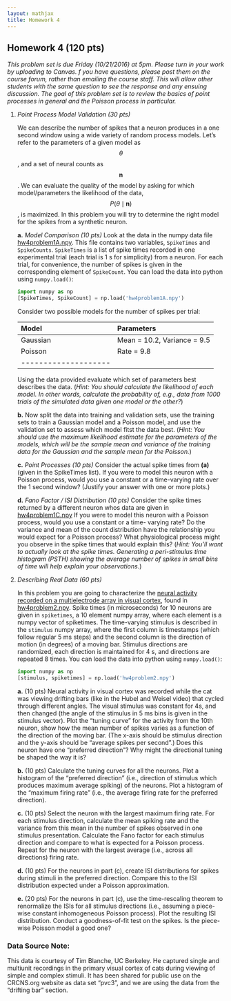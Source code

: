 ```yaml
---
layout: mathjax
title: Homework 4
---
```


## Homework 4 (120 pts)

_This problem set is due Friday (10/21/2016) at 5pm. Please turn in your work by uploading to
Canvas. f you have questions, please post them on the course forum, rather than
emailing the course staff. This will allow other students with the same question to see the
response and any ensuing discussion. The goal of this problem set is to review the basics of
point processes in general and the Poisson process in particular._


1. _Point Process Model Validation (30 pts)_

   We can describe the number of spikes that a neuron produces in a one second
   window using a wide variety of random process models. Let’s refer to the
   parameters of a given model as $$\theta$$, and a set of neural counts as
   $$\mathbf{n}$$. We can evaluate the quality of the model by asking for which
   model/parameters the likelihood of the data, $$P(\theta \mid \mathbf{n})$$,
   is maximized. In this problem you will try to determine the right model for
   the spikes from a synthetic neuron.


     **a.** _Model Comparison (10 pts)_ Look at the data in the numpy data file
     [hw4problem1A.npy](hw4problem1A.npy). This file contains two variables, `SpikeTimes` and `SpikeCounts`.
     `SpikeTimes` is a list of spike times recorded in one experimental trial (each trial is 1
     s for simplicity) from a neuron.  For each trial, for convenience, the number of spikes
     is given in the corresponding element of `SpikeCount`. You can load the data into python
     using `numpy.load()`:

   ```python
   import numpy as np
   [SpikeTimes, SpikeCount] = np.load('hw4problem1A.npy')
   ```
     
     Consider two possible models for the number of spikes per trial: 
   
   | Model | Parameters |
   |:-------|:------|
   | Gaussian | Mean = 10.2, Variance = 9.5  |
   | Poisson  | Rate = 9.8  |
   |--------------------|
     
     Using the data provided evaluate which set of parameters best describes the data. (_Hint:
     You should calculate the likelihood of each model. In other words, calculate the
     probability of, e.g., data from 1000 trials of the simulated data given one model or
     the other?_) 
     
     **b.** Now split the data into training and validation sets, use the training sets
     to train a Gaussian model and a Poisson model, and use the validation set to assess which
     model fitst the data best. (_Hint: You should use the maximum likelihood estimate for the
     parameters of the models, which will be the sample mean and variance of the training data
     for the Gaussian and the sample mean for the Poisson._)

     **c.** _Point Processes (10 pts)_ Consider the actual spike times from **(a)**
     (given in the SpikeTimes list). If you were to model this neuron with a Poisson process,
     would you use a constant or a time-varying rate over the 1 second window?
     (Justify your answer with one or more plots.)

     **d.** _Fano Factor / ISI Distribution (10 pts)_ Consider the spike times returned by a
     different neuron whos data are given in [hw4problem1C.npy](hw4problem1C.npy)
     If you were to model this neuron with a Poisson process, would you use a constant or a
     time- varying rate? Do the variance and mean of the count distribution have the
     relationship you would expect for a Poisson process? What physiological process might you
     observe in the spike times that would explain this? (_Hint: You’ll want to actually look
     at the spike times. Generating a peri-stimulus time histogram (PSTH) showing the average
     number of spikes in small bins of time will help explain your observations._)


2. _Describing Real Data (60 pts)_

   In this problem you are going to characterize the [neural activity recorded
   on a multielectrode array in visual cortex](#datasource), found in
   [hw4problem2.npy](hw4problem2.npy).  Spike times (in microseconds) for 10 neurons are given
   in `spiketimes`, a 10 element numpy array, where each element is a numpy vector of
   spiketimes.  The time-varying stimulus is described in the `stimulus` numpy array, where the
   first column is timestamps (which follow regular 5 ms steps) and the second column is the
   direction of motion (in degrees) of a moving bar. Stimulus directions are randomized, each
   direction is maintained for 4 s, and directions are repeated 8 times. You can load the data
   into python using `numpy.load()`:

   ```python
   import numpy as np
   [stimulus, spiketimes] = np.load('hw4problem2.npy')
   ```

     **a.** (10 pts) Neural activity in visual cortex was recorded while the cat
     was viewing drifting bars (like in the Hubel and Weisel video) that
     cycled through different angles. The visual stimulus was constant for
     4s, and then changed (the angle of the stimulus in 5 ms bins is given
     in the stimulus vector). Plot the “tuning curve” for the activity from the 10th
     neuron, show how the mean number of spikes varies as a function of the
     direction of the moving bar. (The x-axis should be stimulus direction and the
     y-axis should be “average spikes per second”.) Does this neuron have one
     “preferred direction”?  Why might the directional tuning be shaped the way it
     is?  

     **b.** (10 pts) Calculate the tuning curves for all the neurons. Plot a histogram
     of the “preferred direction” (i.e., direction of stimulus which produces
     maximum average spiking) of the neurons. Plot a histogram of the “maximum
     firing rate” (i.e., the average firing rate for the preferred direction).

     **c.** (10 pts) Select the neuron with the largest maximum firing rate.
     For each stimulus direction, calculate the mean spiking rate and the variance
     from this mean in the number of spikes observed in one stimulus presentation.
     Calculate the Fano factor for each stimulus direction and compare to what is
     expected for a Poisson process. Repeat for the neuron with the largest average
     (i.e., across all directions) firing rate.  

     **d.** (10 pts) For the neurons in part (c), create ISI distributions for
     spikes during stimuli in the preferred direction. Compare this to the ISI
     distribution expected under a Poisson approximation.

     **e.** (20 pts) For the neurons in part (c), use the time-rescaling
     theorem to renormalize the ISIs for all stimulus directions (i.e., assuming a
     piece-wise constant inhomogeneous Poisson process). Plot the resulting ISI
     distribution. Conduct a goodness-of-fit test on the spikes. Is the piece-wise
     Poisson model a good one?
 

### <a name="datasource"></a> Data Source Note:
This data is courtesy of Tim Blanche, UC Berkeley. He captured single and multiunit recordings
in the primary visual cortex of cats during viewing of simple and complex stimuli.  It has been
shared for public use on the CRCNS.org website as data set “pvc3”, and we are using the data
from the “drifting bar” section.
